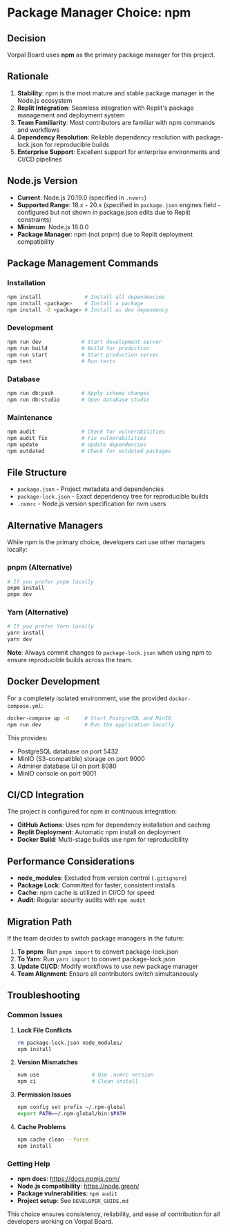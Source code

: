# Package Manager Choice: npm

## Decision

Vorpal Board uses **npm** as the primary package manager for this project.

## Rationale

1. **Stability**: npm is the most mature and stable package manager in the Node.js ecosystem
2. **Replit Integration**: Seamless integration with Replit's package management and deployment system
3. **Team Familiarity**: Most contributors are familiar with npm commands and workflows
4. **Dependency Resolution**: Reliable dependency resolution with package-lock.json for reproducible builds
5. **Enterprise Support**: Excellent support for enterprise environments and CI/CD pipelines

## Node.js Version

- **Current**: Node.js 20.19.0 (specified in `.nvmrc`)
- **Supported Range**: 18.x - 20.x (specified in `package.json` engines field - configured but not shown in package.json edits due to Replit constraints)
- **Minimum**: Node.js 18.0.0
- **Package Manager**: npm (not pnpm) due to Replit deployment compatibility

## Package Management Commands

### Installation
```bash
npm install              # Install all dependencies
npm install <package>    # Install a package
npm install -D <package> # Install as dev dependency
```

### Development
```bash
npm run dev             # Start development server
npm run build           # Build for production
npm run start           # Start production server
npm test                # Run tests
```

### Database
```bash
npm run db:push         # Apply schema changes
npm run db:studio       # Open database studio
```

### Maintenance
```bash
npm audit               # Check for vulnerabilities
npm audit fix           # Fix vulnerabilities
npm update              # Update dependencies
npm outdated            # Check for outdated packages
```

## File Structure

- `package.json` - Project metadata and dependencies
- `package-lock.json` - Exact dependency tree for reproducible builds
- `.nvmrc` - Node.js version specification for nvm users

## Alternative Managers

While npm is the primary choice, developers can use other managers locally:

### pnpm (Alternative)
```bash
# If you prefer pnpm locally
pnpm install
pnpm dev
```

### Yarn (Alternative)
```bash
# If you prefer Yarn locally  
yarn install
yarn dev
```

**Note**: Always commit changes to `package-lock.json` when using npm to ensure reproducible builds across the team.

## Docker Development

For a completely isolated environment, use the provided `docker-compose.yml`:

```bash
docker-compose up -d     # Start PostgreSQL and MinIO
npm run dev              # Run the application locally
```

This provides:
- PostgreSQL database on port 5432
- MinIO (S3-compatible) storage on port 9000
- Adminer database UI on port 8080
- MinIO console on port 9001

## CI/CD Integration

The project is configured for npm in continuous integration:

- **GitHub Actions**: Uses npm for dependency installation and caching
- **Replit Deployment**: Automatic npm install on deployment
- **Docker Build**: Multi-stage builds use npm for reproducibility

## Performance Considerations

- **node_modules**: Excluded from version control (`.gitignore`)
- **Package Lock**: Committed for faster, consistent installs
- **Cache**: npm cache is utilized in CI/CD for speed
- **Audit**: Regular security audits with `npm audit`

## Migration Path

If the team decides to switch package managers in the future:

1. **To pnpm**: Run `pnpm import` to convert package-lock.json
2. **To Yarn**: Run `yarn import` to convert package-lock.json
3. **Update CI/CD**: Modify workflows to use new package manager
4. **Team Alignment**: Ensure all contributors switch simultaneously

## Troubleshooting

### Common Issues

1. **Lock File Conflicts**
   ```bash
   rm package-lock.json node_modules/
   npm install
   ```

2. **Version Mismatches**
   ```bash
   nvm use                 # Use .nvmrc version
   npm ci                  # Clean install
   ```

3. **Permission Issues**
   ```bash
   npm config set prefix ~/.npm-global
   export PATH=~/.npm-global/bin:$PATH
   ```

4. **Cache Problems**
   ```bash
   npm cache clean --force
   npm install
   ```

### Getting Help

- **npm docs**: https://docs.npmjs.com/
- **Node.js compatibility**: https://node.green/
- **Package vulnerabilities**: `npm audit`
- **Project setup**: See `DEVELOPER_GUIDE.md`

This choice ensures consistency, reliability, and ease of contribution for all developers working on Vorpal Board.